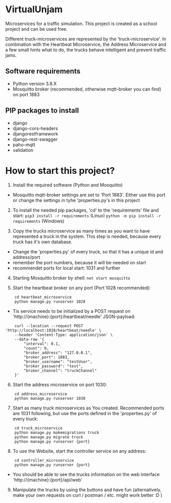 # VirtualUnjam
Microservices for a traffic simulation.
This project is created as a school project and can be used free.

Different truck-microservices are represented by the 'truck-microservice'. In combination with the Heartbeat Microservice,
the Address Microservice and a few small hints what to do, the trucks behave intelligent and prevent traffic jams.

## Software requirements
  - Python version 3.8.X
  - Mosquitto broker (recommended, otherwise mqtt-broker you can find) on port 1883

## PIP packages to install
  - django
  - django-cors-headers
  - djangorestframework
  - django-rest-swagger
  - paho-mqtt
  - validation


# How to start this project?
1. Install the required software (Python and Mosquitto)
  - Mosquitto mqtt-broker settings are set to 'Port 1883'. Either use this port or change the settings in tyhe 'properties.py's in this project

2. To install the needed pip packages, 'cd' to the 'requirements' file and start:
    `pip3 install -r requirements` (Linux)
    `python -m pip install -r requirements` (Windows)

3. Copy the trucks microservice as many times as you want to have represented a truck in the system. This step is needed, because every truck has it's own database.
  - Change the 'properties.py' of every truck, so that it has a unique id and address/port
  - remember the port numbers, because it will be needed on start
  - recommendet ports for local start: 1031 and further

4. Starting Mosquitto broker by shell:
    `net start mosquitto`

5. Start the heartbeat broker on any port (Port 1028 recommended):
```
    cd heartbeat_microservice
    python manage.py runserver 1028
```

  - Tis service needs to be initialized by a POST request on 'http://{machine}:{port}/heartbeat/needle'
    JSON-payload:
```
    curl --location --request POST 'http://localhost:1028/heartbeat/needle' \
    --header 'Content-Type: application/json' \
    --data-raw '{
        "interval": 0.1,
        "count": 0,
        "broker_address": "127.0.0.1",
        "broker_port": 1883,
        "broker_username": "testUser",
        "broker_password": "test",
        "broker_channel": "truckChannel"
    }'
```

6. Start the address microservice on port 1030:
```
    cd address_microservice
    python manage.py runserver 1030
```

7. Start as many truck microservices as You created. Recommended ports are 1031 following, but use the ports defined in the 'properties.py' of every truck:
```
    cd truck_microservice
    python manage.py makemigrations truck
    python manage.py migrate truck
    python manage.py runserver {port}
```

8. To use the Website, start the controller service on any address:
```
    cd controller_microservice
    python manage.py runserver {port}
```
  - You should be able to see the trucks information on the web interface 'http://{machine}:{port}/api/web'

9. Manipulate the trucks by using the buttons and have fun (alternatively, make your own requests on curl / postman / etc. might work better :D )
